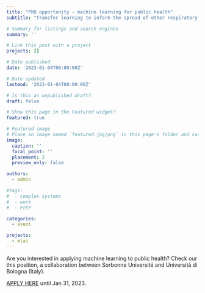 ```yaml
---
title: "PhD opportunity - machine learning for public health"
subtitle: "Transfer learning to inform the spread of other respiratory viruses : Application to Influenza using COVID19 and drug sales"

# Summary for listings and search engines
summary: ''

# Link this post with a project
projects: []

# Date published
date: '2023-01-04T00:00:00Z'

# Date updated
lastmod: '2023-01-04T00:00:00Z'

# Is this an unpublished draft?
draft: false

# Show this page in the Featured widget?
featured: true

# Featured image
# Place an image named `featured.jpg/png` in this page's folder and customize its options here.
image:
  caption: ''
  focal_point: ''
  placement: 2
  preview_only: false

authors:
  - admin

#tags:
#  - complex systems
#  - work
#  - PrEP

categories:
  - event

projects:
  - mlai
---
```


Are you interested in applying machine learning to public health? Check our this position, a collaboration between Sorbonne Université and Università di Bologna (Italy).

[APPLY HERE](https://soundai.sorbonne-universite.fr/dl/subjects/s/ff30ae/r/UUjfFIYDQSO6MIJTUPWMyA) until Jan 31, 2023.
